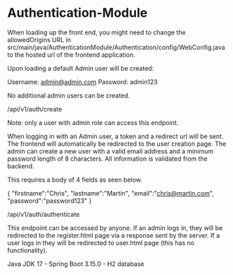 # Authentication-Module
 
When loading up the front end, you might need to change the allowedOrigins URL in src/main/java/AuthenticationModule/Authentication/config/WebConfig.java to the hosted url of the frontend application.

Upon loading a default Admin user will be created:

Username: admin@admin.com
Password: admin123

No additional admin users can be created.

/api/v1/auth/create

Note: only a user with admin role can access this endpoint.

When logging in with an Admin user, a token and a redirect url will be sent. The frontend will automatically be redirected to the user creation page. The admin can create a new user with a valid email address and a minimum password length of 8 characters. All information is validated from the backend. 

This requires a body of 4 fields as seen below. 

{
    "firstname":"Chris",
    "lastname":"Martin",
    "email":"chris@martin.com",
    "password":"password123"
}


/api/v1/auth/authenticate

This endpoint can be accessed by anyone. If an admin logs in, they will be redirected to the register.html page via a response sent by the server. If a user logs in they will be redirected to user.html page (this has no functionality).

Java JDK 17 - Spring Boot 3.15.0 - H2 database
